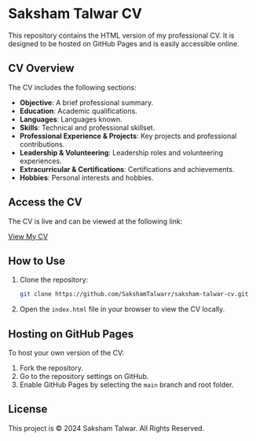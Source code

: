 # Saksham Talwar CV

This repository contains the HTML version of my professional CV. It is designed to be hosted on GitHub Pages and is easily accessible online.

## CV Overview
The CV includes the following sections:

- **Objective**: A brief professional summary.
- **Education**: Academic qualifications.
- **Languages**: Languages known.
- **Skills**: Technical and professional skillset.
- **Professional Experience & Projects**: Key projects and professional contributions.
- **Leadership & Volunteering**: Leadership roles and volunteering experiences.
- **Extracurricular & Certifications**: Certifications and achievements.
- **Hobbies**: Personal interests and hobbies.

## Access the CV
The CV is live and can be viewed at the following link:

[View My CV](https://sakshamtalwarr.github.io/saksham-talwar-cv/)

## How to Use
1. Clone the repository:
   ```bash
   git clone https://github.com/SakshamTalwarr/saksham-talwar-cv.git
   ```

2. Open the `index.html` file in your browser to view the CV locally.

## Hosting on GitHub Pages
To host your own version of the CV:
1. Fork the repository.
2. Go to the repository settings on GitHub.
3. Enable GitHub Pages by selecting the `main` branch and root folder.

## License
This project is © 2024 Saksham Talwar. All Rights Reserved.
